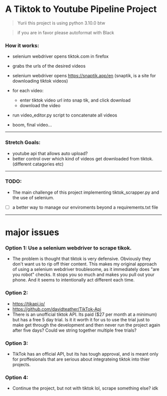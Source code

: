 # A Tiktok to Youtube Pipeline Project
>Yurii this project is using python 3.10.0 btw

>if you are in favor please autoformat with Black

### How it works:

- selenium webdriver opens tiktok.com in firefox
- grabs the urls of the desired videos
- selenium webdriver opens https://snaptik.app/en (snaptik, is a site for downloading tiktok videos)
- for each video:
    - enter tiktok video url into snap tik, and click download
    - download the video


- run video_editor.py script to concatenate all videos

- boom, final video...



------------------------------------------------------------------------------------------
### Stretch Goals:
- youtube api that allows auto upload?
- better control over which kind of videos get downloaded from tiktok.(different catagories etc)


---
### TODO:
- The main challenge of this project implementing tiktok_scrapper.py and the use of selenium.

- [ ] a better way to manage our enviroments beyond a requirements.txt file


---
# major issues

### Option 1: Use a selenium webdriver to scrape tikok.
- The problem is thought that tiktok is very defensive. Obviously they don't want us to rip off thier content. This makes my original approach of using a selenium webdriver troublesome, as it immediately does "are you robot" checks. It stops you so much and makes you pull out your phone. And it seems to intentionally act different each time.

### Option 2:
- https://tikapi.io/
- https://github.com/davidteather/TikTok-Api
- There is an unofficial tiktok API. Its paid ($27 per month at a minimum) but has a free 5 day trial. Is it it worth it for us to use the trial just to make get through the development and then never run the project again after five days? Could we string together multiple free trials?

### Option 3:
- TikTok has an official API, but its has tough approval, and is meant only for proffesionals that are serious about integrateing tiktok into thier projects.


### Option 4:
- Continue the project, but not with tiktok lol, scrape something else? idk
